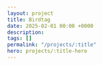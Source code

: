 ```yaml
---
layout: project
title: Birdtag
date: 2025-02-01 00:00 +0000
description:
tags: []
permalink: "/projects/:title"
hero: projects/:title-hero
---
```

